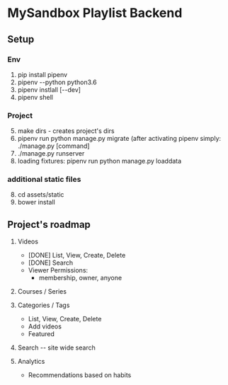 # MySandbox Playlist Backend

## Setup

### Env
1. pip install pipenv
2. pipenv --python python3.6
3. pipenv instlall [--dev]
4. pipenv shell

### Project
5. make dirs - creates project's dirs
6. pipenv run python manage.py migrate (after activating pipenv simply: ./manage.py [command]
7. ./manage.py runserver
8. loading fixtures: pipenv run python manage.py loaddata

### additional static files
8. cd assets/static
9. bower install


## Project's roadmap
1. Videos
    - [DONE] List, View, Create, Delete
    - [DONE] Search
    - Viewer Permissions:
        - membership, owner, anyone
        
2. Courses / Series

3. Categories / Tags
    - List, View, Create, Delete
    - Add videos
    - Featured

4. Search -- site wide search

5. Analytics
    - Recommendations based on habits